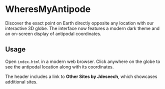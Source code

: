 # WheresMyAntipode

Discover the exact point on Earth directly opposite any location with our interactive 3D globe.
The interface now features a modern dark theme and an on-screen display of antipodal coordinates.

## Usage

Open `index.html` in a modern web browser. Click anywhere on the globe to see the antipodal location along with its coordinates.

The header includes a link to **Other Sites by Jdeseech**, which showcases additional sites.

